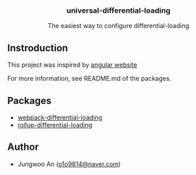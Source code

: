 <h3 align="center">universal-differential-loading</h3>
<p align="center">The easiest way to configure differential-loading</p>

## Instroduction

This project was inspired by [angular website](https://angular.io/guide/deployment#differential-loading)

For more information, see README.md of the packages.

## Packages

- [webpack-differential-loading](packages/webpack-differential-loading)
- [rollup-differential-loading](packages/rollup-differential-loading)

## Author

- Jungwoo An (o1o9814@naver.com)
